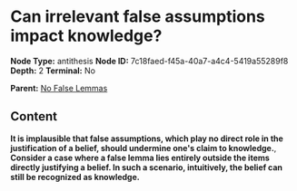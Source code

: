 # Can irrelevant false assumptions impact knowledge?

**Node Type:** antithesis
**Node ID:** 7c18faed-f45a-40a7-a4c4-5419a55289f8
**Depth:** 2
**Terminal:** No

**Parent:** [No False Lemmas](no-false-lemmas.md)

## Content

**It is implausible that false assumptions, which play no direct role in the justification of a belief, should undermine one's claim to knowledge.**, **Consider a case where a false lemma lies entirely outside the items directly justifying a belief. In such a scenario, intuitively, the belief can still be recognized as knowledge.**
